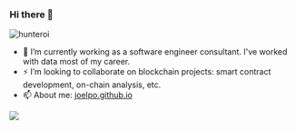 ### Hi there 👋

<p align="left"> <img src="https://komarev.com/ghpvc/?username=joelpo&label=Profile%20views&color=0e75b6&style=flat" alt="hunteroi" /> </p>


- 🔭  I’m currently working as a software engineer consultant. I've worked with data most of my career.  
- ⚡  I’m looking to collaborate on blockchain projects: smart contract development, on-chain analysis, etc.  
- 📫  About me:  [joelpo.github.io](https://joelpo.github.io)

![](https://hit.yhype.me/github/profile?user_id=4352275)
